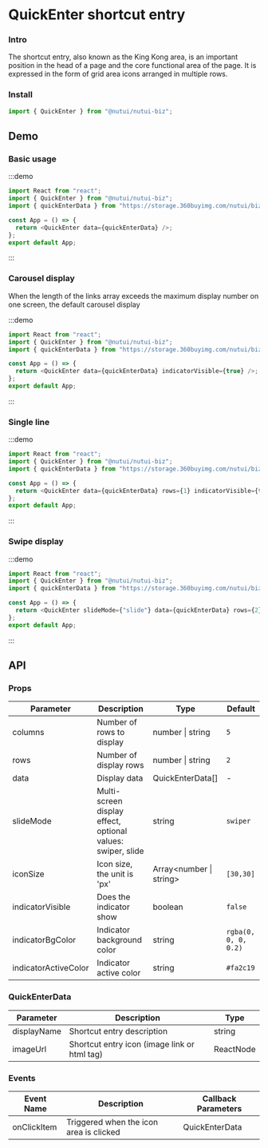 # QuickEnter shortcut entry

### Intro

The shortcut entry, also known as the King Kong area, is an important position in the head of a page and the core functional area of the page. It is expressed in the form of grid area icons arranged in multiple rows.

### Install

```javascript
import { QuickEnter } from "@nutui/nutui-biz";
```

## Demo

### Basic usage

:::demo

```ts
import React from "react";
import { QuickEnter } from "@nutui/nutui-biz";
import { quickEnterData } from "https://storage.360buyimg.com/nutui/biz/static/quick-enter-data.js";

const App = () => {
  return <QuickEnter data={quickEnterData} />;
};
export default App;
```

:::

### Carousel display

When the length of the links array exceeds the maximum display number on one screen, the default carousel display

:::demo

```ts
import React from "react";
import { QuickEnter } from "@nutui/nutui-biz";
import { quickEnterData } from "https://storage.360buyimg.com/nutui/biz/static/quick-enter-data.js";

const App = () => {
  return <QuickEnter data={quickEnterData} indicatorVisible={true} />;
};
export default App;
```

:::

### Single line

:::demo

```ts
import React from "react";
import { QuickEnter } from "@nutui/nutui-biz";
import { quickEnterData } from "https://storage.360buyimg.com/nutui/biz/static/quick-enter-data.js";

const App = () => {
  return <QuickEnter data={quickEnterData} rows={1} indicatorVisible={true} />;
};
export default App;
```

:::

### Swipe display

:::demo

```ts
import React from "react";
import { QuickEnter } from "@nutui/nutui-biz";
import { quickEnterData } from "https://storage.360buyimg.com/nutui/biz/static/quick-enter-data.js";

const App = () => {
  return <QuickEnter slideMode={"slide"} data={quickEnterData} rows={2} />;
};
export default App;
```

:::

## API

### Props

| Parameter            | Description                                                 | Type                    | Default              |
| -------------------- | ----------------------------------------------------------- | ----------------------- | -------------------- |
| columns              | Number of rows to display                                   | number \| string        | `5`                  |
| rows                 | Number of display rows                                      | number \| string        | `2`                  |
| data                 | Display data                                                | QuickEnterData[]        | -                    |
| slideMode            | Multi-screen display effect, optional values: swiper, slide | string                  | `swiper`             |
| iconSize             | Icon size, the unit is 'px'                                 | Array<number \| string> | `[30,30]`            |
| indicatorVisible     | Does the indicator show                                     | boolean                 | `false`              |
| indicatorBgColor     | Indicator background color                                  | string                  | `rgba(0, 0, 0, 0.2)` |
| indicatorActiveColor | Indicator active color                                      | string                  | `#fa2c19`            |

### QuickEnterData

| Parameter   | Description                                  | Type      |
| ----------- | -------------------------------------------- | --------- |
| displayName | Shortcut entry description                   | string    |
| imageUrl    | Shortcut entry icon (image link or html tag) | ReactNode |

### Events

| Event Name  | Description                             | Callback Parameters |
| ----------- | --------------------------------------- | ------------------- |
| onClickItem | Triggered when the icon area is clicked | QuickEnterData      |

